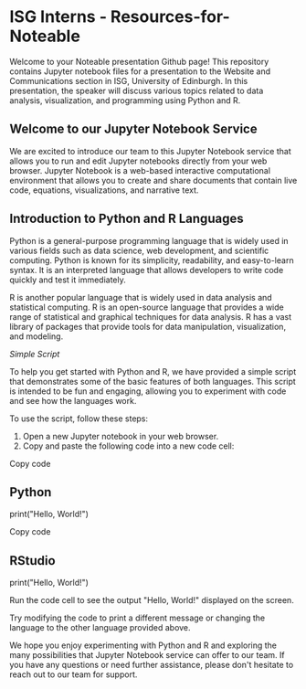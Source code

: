 # ISG Interns - Resources-for-Noteable
Welcome to your Noteable presentation Github page! This repository contains Jupyter notebook files for a presentation to the Website and Communications section in ISG, University of Edinburgh. In this presentation, the speaker will discuss various topics related to data analysis, visualization, and programming using Python and R.

## Welcome to our Jupyter Notebook Service
We are excited to introduce our team to this Jupyter Notebook service that allows you to run and edit Jupyter notebooks directly from your web browser. Jupyter Notebook is a web-based interactive computational environment that allows you to create and share documents that contain live code, equations, visualizations, and narrative text.

## Introduction to Python and R Languages
Python is a general-purpose programming language that is widely used in various fields such as data science, web development, and scientific computing. Python is known for its simplicity, readability, and easy-to-learn syntax. It is an interpreted language that allows developers to write code quickly and test it immediately.

R is another popular language that is widely used in data analysis and statistical computing. R is an open-source language that provides a wide range of statistical and graphical techniques for data analysis. R has a vast library of packages that provide tools for data manipulation, visualization, and modeling.

_Simple Script_

To help you get started with Python and R, we have provided a simple script that demonstrates some of the basic features of both languages. This script is intended to be fun and engaging, allowing you to experiment with code and see how the languages work.

To use the script, follow these steps:

1. Open a new Jupyter notebook in your web browser.
2. Copy and paste the following code into a new code cell:

Copy code
## Python

print("Hello, World!")


Copy code
## RStudio
print("Hello, World!")

Run the code cell to see the output "Hello, World!" displayed on the screen.

Try modifying the code to print a different message or changing the language to the other language provided above.

We hope you enjoy experimenting with Python and R and exploring the many possibilities that Jupyter Notebook service can offer to our team. If you have any questions or need further assistance, please don't hesitate to reach out to our team for support.

